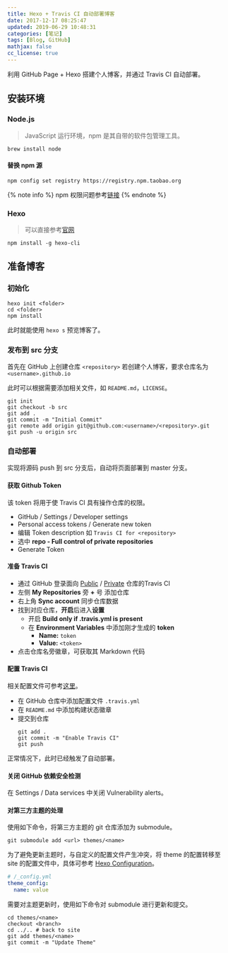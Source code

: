 ```yaml
---
title: Hexo + Travis CI 自动部署博客
date: 2017-12-17 08:25:47
updated: 2019-06-29 10:48:31
categories: [笔记]
tags: [Blog, GitHub]
mathjax: false
cc_license: true
---
```


利用 GitHub Page + Hexo 搭建个人博客，并通过 Travis CI 自动部署。

<!--more-->

## 安装环境

### Node.js
> JavaScript 运行环境，npm 是其自带的软件包管理工具。

```shell
brew install node
```

#### 替换 npm 源
```shell
npm config set registry https://registry.npm.taobao.org
```

{% note info %}
npm 权限问题参考[链接](https://docs.npmjs.com/getting-started/fixing-npm-permissions)
{% endnote %}

### Hexo
> 可以直接参考[官网](https://hexo.io/)

```shell
npm install -g hexo-cli
```

## 准备博客

### 初始化

```shell
hexo init <folder>
cd <folder>
npm install
```

此时就能使用 `hexo s` 预览博客了。

### 发布到 src 分支
首先在 GitHub 上创建仓库 `<repository>`
若创建个人博客，要求仓库名为 `<username>.github.io`

此时可以根据需要添加相关文件，如 `README.md`，`LICENSE`。

```shell
git init
git checkout -b src
git add .
git commit -m "Initial Commit"
git remote add origin git@github.com:<username>/<repository>.git
git push -u origin src
```

### 自动部署
实现将源码 push 到 src 分支后，自动将页面部署到 master 分支。

#### 获取 Github Token
该 token 将用于使 Travis CI 具有操作仓库的权限。

* GitHub / Settings / Developer settings
* Personal access tokens / Generate new token
* 编辑 Token description 如 `Travis CI for <repository>`
* 选中 **repo - Full control of private repositories**
* Generate Token

#### 准备 Travis CI
* 通过 GitHub 登录面向 [Public](https://travis-ci.org/) / [Private](https://travis-ci.com/) 仓库的Travis CI
* 左侧 **My Repositories** 旁 **+** 号 添加仓库
* 右上角 **Sync account** 同步仓库数据
* 找到对应仓库，**开启**后进入**设置**
  * 开启 **Build only if .travis.yml is present**
  * 在 **Environment Variables** 中添加刚才生成的 **token**
    *  **Name:** `token`
    *  **Value:** `<token>`
* 点击仓库名旁徽章，可获取其 Markdown 代码

#### 配置 Travis CI
相关配置文件可参考[这里](https://github.com/Lodour/Lodour.github.io)。
* 在 GitHub 仓库中添加配置文件 `.travis.yml`
* 在 `README.md` 中添加构建状态徽章
* 提交到仓库
  ```shell
  git add .
  git commit -m "Enable Travis CI"
  git push
  ```

正常情况下，此时已经触发了自动部署。

#### 关闭 GitHub 依赖安全检测
在 Settings / Data services 中关闭 Vulnerability alerts。

#### 对第三方主题的处理
使用如下命令，将第三方主题的 git 仓库添加为 submodule。

`git submodule add <url> themes/<name>`

为了避免更新主题时，与自定义的配置文件产生冲突，将 theme 的配置转移至 site 的配置文件中，具体可参考 [Hexo Configuration](https://hexo.io/docs/configuration.html)。

```yaml
# /_config.yml
theme_config:
  name: value
```

需要对主题更新时，使用如下命令对 submodule 进行更新和提交。

```shell
cd themes/<name>
checkout <branch>
cd ../.. # back to site
git add themes/<name>
git commit -m "Update Theme"
```
